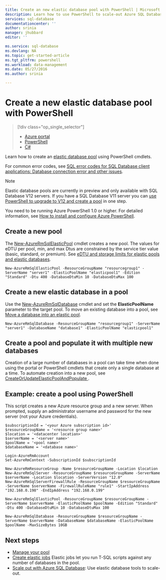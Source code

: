 ```yaml
---
title: Create an new elastic database pool with PowerShell | Microsoft Azure
description: Learn how to use PowerShell to scale-out Azure SQL Database resources by creating a scalable elastic database pool to manage multiple databases.
services: sql-database
documentationcenter: ''
author: srinia
manager: jhubbard
editor: ''

ms.service: sql-database
ms.devlang: NA
ms.topic: get-started-article
ms.tgt_pltfrm: powershell
ms.workload: data-management
ms.date: 05/27/2016
ms.author: srinia

---
```

# Create a new elastic database pool with PowerShell
> [!div class="op_single_selector"]
> * [Azure portal](sql-database-elastic-pool-create-portal.md)
> * [PowerShell](sql-database-elastic-pool-create-powershell.md)
> * [C#](sql-database-elastic-pool-create-csharp.md)
> 
> 

Learn how to create an [elastic database pool](sql-database-elastic-pool.md) using PowerShell cmdlets. 

For common error codes, see [SQL error codes for SQL Database client applications: Database connection error and other issues](sql-database-develop-error-messages.md).

> [!NOTE]
> Elastic database pools are currently in preview and only available with SQL Database V12 servers. If you have a SQL Database V11 server you can [use PowerShell to upgrade to V12 and create a pool](sql-database-upgrade-server-portal.md) in one step.
> 
> 

You need to be running Azure PowerShell 1.0 or higher. For detailed information, see [How to install and configure Azure PowerShell](../powershell-install-configure.md).

## Create a new pool
The [New-AzureRmSqlElasticPool](https://msdn.microsoft.com/library/azure/mt619378.aspx) cmdlet creates a new pool. The values for eDTU per pool, min, and max Dtus are constrained by the service tier value (basic, standard, or premium). See [eDTU and storage limits for elastic pools and elastic databases](sql-database-elastic-pool.md#eDTU-and-storage-limits-for-elastic-pools-and-elastic-databases).

    New-AzureRmSqlElasticPool -ResourceGroupName "resourcegroup1" -ServerName "server1" -ElasticPoolName "elasticpool1" -Edition "Standard" -Dtu 400 -DatabaseDtuMin 10 -DatabaseDtuMax 100


## Create a new elastic database in a pool
Use the [New-AzureRmSqlDatabase](https://msdn.microsoft.com/library/azure/mt619339.aspx) cmdlet and set the **ElasticPoolName** parameter to the target pool. To move an existing database into a pool, see [Move a database into an elastic pool](sql-database-elastic-pool-manage-powershell.md#Move-a-database-into-an-elastic-pool).

    New-AzureRmSqlDatabase -ResourceGroupName "resourcegroup1" -ServerName "server1" -DatabaseName "database1" -ElasticPoolName "elasticpool1"

## Create a pool and populate it with multiple new databases
Creation of a large number of databases in a pool can take time when done using the portal or PowerShell cmdlets that create only a single database at a time. To automate creation into a new pool, see [CreateOrUpdateElasticPoolAndPopulate ](https://gist.github.com/billgib/d80c7687b17355d3c2ec8042323819ae).   

## Example: create a pool using PowerShell
This script creates a new Azure resource group and a new server. When prompted, supply an administrator username and password for the new server (not your Azure credentials).

    $subscriptionId = '<your Azure subscription id>'
    $resourceGroupName = '<resource group name>'
    $location = '<datacenter location>'
    $serverName = '<server name>'
    $poolName = '<pool name>'
    $databaseName = '<database name>'

    Login-AzureRmAccount
    Set-AzureRmContext -SubscriptionId $subscriptionId

    New-AzureRmResourceGroup -Name $resourceGroupName -Location $location
    New-AzureRmSqlServer -ResourceGroupName $resourceGroupName -ServerName $serverName -Location $location -ServerVersion "12.0"
    New-AzureRmSqlServerFirewallRule -ResourceGroupName $resourceGroupName -ServerName $serverName -FirewallRuleName "rule1" -StartIpAddress "192.168.0.198" -EndIpAddress "192.168.0.199"

    New-AzureRmSqlElasticPool -ResourceGroupName $resourceGroupName -ServerName $serverName -ElasticPoolName $poolName -Edition "Standard" -Dtu 400 -DatabaseDtuMin 10 -DatabaseDtuMax 100

    New-AzureRmSqlDatabase -ResourceGroupName $resourceGroupName -ServerName $serverName -DatabaseName $databaseName -ElasticPoolName $poolName -MaxSizeBytes 10GB



## Next steps
* [Manage your pool](sql-database-elastic-pool-manage-powershell.md)
* [Create elastic jobs](sql-database-elastic-jobs-overview.md) Elastic jobs let you run T-SQL scripts against any number of databases in the pool.
* [Scale out with Azure SQL Database](sql-database-elastic-scale-introduction.md): Use elastic database tools to scale-out.

